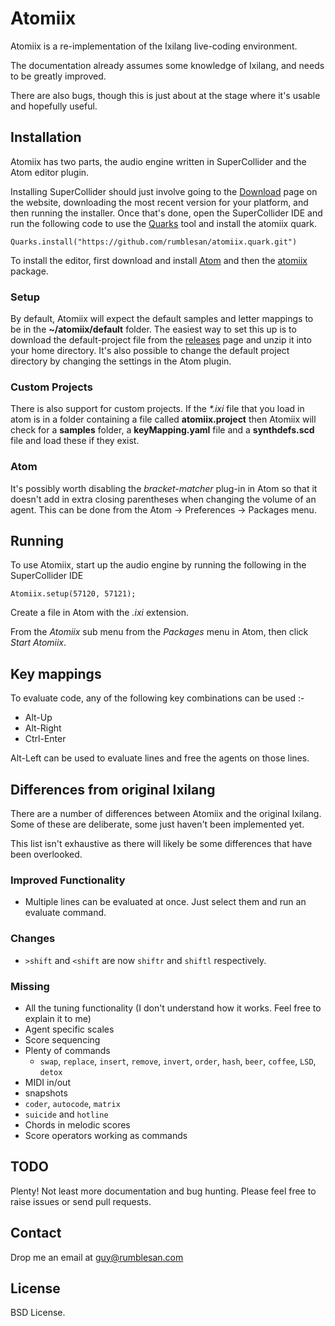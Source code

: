 # Atomiix

Atomiix is a re-implementation of the Ixilang live-coding environment.

The documentation already assumes some knowledge of Ixilang, and needs to be greatly improved.

There are also bugs, though this is just about at the stage where it's usable and hopefully useful.


## Installation

Atomiix has two parts, the audio engine written in SuperCollider and the Atom editor plugin.

Installing SuperCollider should just involve going to the [Download](https://supercollider.github.io/download) page on the website, downloading the most recent version for your platform, and then running the installer.
Once that's done, open the SuperCollider IDE and run the following code to use the [Quarks](http://doc.sccode.org/Guides/UsingQuarks.html) tool and install the atomiix quark.

`Quarks.install("https://github.com/rumblesan/atomiix.quark.git")`

To install the editor, first download and install [Atom](https://atom.io) and then the [atomiix](https://atom.io/packages/atomiix) package.

### Setup

By default, Atomiix will expect the default samples and letter mappings to be in the **~/atomiix/default** folder. The easiest way to set this up is to download the default-project file from the [releases](https://github.com/rumblesan/atomiix/releases) page and unzip it into your home directory.
It's also possible to change the default project directory by changing the settings in the Atom plugin.

### Custom Projects

There is also support for custom projects. If the _*.ixi_ file that you load in atom is in a folder containing a file called **atomiix.project** then Atomiix will check for a **samples** folder, a **keyMapping.yaml** file and a **synthdefs.scd** file and load these if they exist.

### Atom

It's possibly worth disabling the *bracket-matcher* plug-in in Atom so that it doesn't add in extra closing parentheses when changing the volume of an agent. This can be done from the Atom -> Preferences -> Packages menu.

## Running

To use Atomiix, start up the audio engine by running the following in the SuperCollider IDE

`Atomiix.setup(57120, 57121);`

Create a file in Atom with the *.ixi* extension.

From the *Atomiix* sub menu from the *Packages* menu in Atom, then click *Start Atomiix*.


## Key mappings

To evaluate code, any of the following key combinations can be used :-

* Alt-Up
* Alt-Right
* Ctrl-Enter

Alt-Left can be used to evaluate lines and free the agents on those lines.


## Differences from original Ixilang

There are a number of differences between Atomiix and the original Ixilang. Some of these are deliberate, some just haven't been implemented yet.

This list isn't exhaustive as there will likely be some differences that have been overlooked.

### Improved Functionality

* Multiple lines can be evaluated at once. Just select them and run an evaluate command.

### Changes

* `>shift` and `<shift` are now `shiftr` and `shiftl` respectively.

### Missing

* All the tuning functionality (I don't understand how it works. Feel free to explain it to me)
* Agent specific scales
* Score sequencing
* Plenty of commands
  - `swap`, `replace`, `insert`, `remove`, `invert`, `order`, `hash`, `beer`, `coffee`, `LSD`, `detox`
* MIDI in/out
* snapshots
* `coder`, `autocode`, `matrix`
* `suicide` and `hotline`
* Chords in melodic scores
* Score operators working as commands


## TODO

Plenty! Not least more documentation and bug hunting. Please feel free to raise issues or send pull requests.


## Contact

Drop me an email at guy@rumblesan.com


## License

BSD License.

